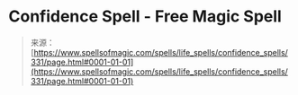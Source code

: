 <!--yml
category: 未分类
date: 2024-06-12 18:32:57
-->

# Confidence Spell - Free Magic Spell

> 来源：[https://www.spellsofmagic.com/spells/life_spells/confidence_spells/331/page.html#0001-01-01](https://www.spellsofmagic.com/spells/life_spells/confidence_spells/331/page.html#0001-01-01)